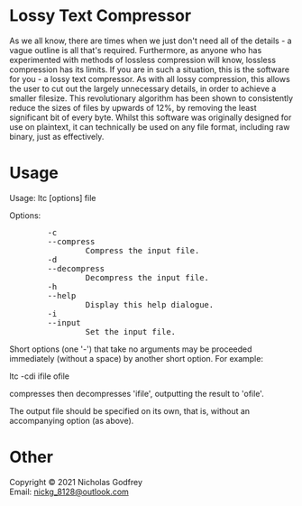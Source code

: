 # Lossy Text Compressor

As we all know, there are times when we just don't need all of the details - a
vague outline is all that's required. Furthermore, as anyone who has
experimented with methods of lossless compression will know, lossless
compression has its limits. If you are in such a situation, this is the
software for you - a lossy text compressor. As with all lossy compression,
this allows the user to cut out the largely unnecessary details, in order to
achieve a smaller filesize. This revolutionary algorithm has been shown to
consistently reduce the sizes of files by upwards of 12%, by removing the
least significant bit of every byte. Whilst this software was originally
designed for use on plaintext, it can technically be used on any file format,
including raw binary, just as effectively.

# Usage

Usage: ltc [options] file

Options:
<pre>
        -c
        --compress
                Compress the input file.
        -d
        --decompress
                Decompress the input file.
        -h
        --help
                Display this help dialogue.
        -i
        --input
                Set the input file.
</pre>
Short options (one '-') that take no arguments may be proceeded immediately
(without a space) by another short option. For example:

  ltc -cdi ifile ofile

compresses then decompresses 'ifile', outputting the result to 'ofile'.

The output file should be specified on its own, that is, without an
accompanying option (as above).

# Other

Copyright © 2021 Nicholas Godfrey\
Email: nickg_8128@outlook.com
